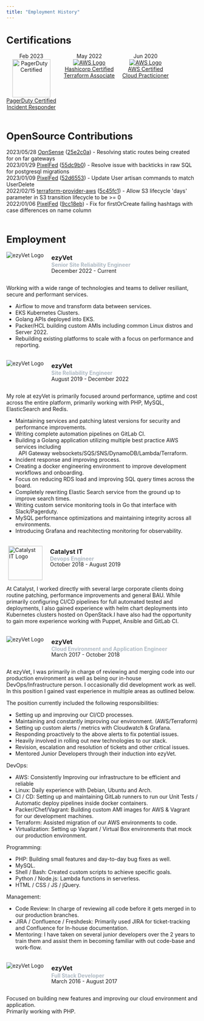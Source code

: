 ```yaml
---
title: "Employment History"
---
```


<h1 style="font-size: 1.6rem;" class="animate__animated animate__pulse animate__faster">
    Certifications
</h1>
<div style="display: flex;">
    <div style="flex-direction: row; text-align: center; margin-right: 20px">
        Feb 2023</br>
        <a href="https://www.credly.com/users/daniel-mason.2a91e126/badges" target="_blank">
            <img alt="PagerDuty Certified" title="PagerDuty Certified" src="/pagerduty.png" height="100px" width="100px"><br/>
            PagerDuty Certified</br>Incident Responder
        </a>
    </div>
    <div style="flex-direction: row; text-align: center; margin-right: 20px">
        May 2022</br>
        <a href="https://www.credly.com/users/daniel-mason.2a91e126/badges" target="_blank">
            <img alt="AWS Logo" title="AWS Logo" src="/hashicorp.jpg"><br/>
            Hashicorp Certified</br>Terraform Associate
        </a>
    </div>
    <div style="flex-direction: row; text-align: center; margin-right: 20px">
        Jun 2020</br>
        <a href="https://www.credly.com/users/daniel-mason.2a91e126/badges" target="_blank">
            <img alt="AWS Logo" title="AWS Logo" src="/aws.jpg"><br/>
            AWS Certified</br>Cloud Practicioner
        </a>
    </div>
</div>
<br/>
<h1 style="font-size: 1.6rem;" class="animate__animated animate__pulse animate__faster">OpenSource Contributions</h1>
2023/05/28 <a href="https://opnsense.org/" target="_blank">OpnSense</a>
(<a href="https://github.com/opnsense/core/commit/25e2c0a301e1437a98c8958637ca405a5fab21fa" target="_blank">25e2c0a</a>)
- Resolving static routes being created for on far gateways<br/>
2023/01/29 <a href="https://pixelfed.org/" target="_blank">PixelFed</a>
(<a href="https://github.com/pixelfed/pixelfed/pull/4122/commits/55dc9b0aaa4623491387d06fcb83fc9e937e5e16" target="_blank">55dc9b0</a>)
- Resolve issue with backticks in raw SQL for postgresql migrations<br/>
2023/01/09 <a href="https://pixelfed.org/" target="_blank">PixelFed</a>
(<a href="https://github.com/pixelfed/pixelfed/pull/4067/commits/52d65538cdfbebc73456db15390af3cfb8ee2d46" target="_blank">52d6553</a>)
- Update User artisan commands to match UserDelete<br/>
2022/02/15 <a href="https://registry.terraform.io/providers/hashicorp/aws" target="_blank">terraform-provider-aws</a>
(<a href="https://github.com/hashicorp/terraform-provider-aws/pull/23120/commits/5c45fc13a28d111abf44afe16246073dbe93c10c" target="_blank">5c45fc1</a>)
- Allow S3 lifecycle 'days' parameter in S3 transition lifecycle to be >= 0<br/>
2022/01/06 <a href="https://pixelfed.org/" target="_blank">PixelFed</a>
(<a href="https://github.com/pixelfed/pixelfed/pull/3122/commits/9cc18eb82acb46d2d8da22c66d12e55c192dbdb8" target="_blank">9cc18eb</a>)
- Fix for firstOrCreate failing hashtags with case differences on name column
<br/><br/>
<h1 style="font-size: 1.6rem;" class="animate__animated animate__pulse animate__faster">Employment</h1>
<div style="display: flex;">
    <div style="flex-direction: row; margin-right: 20px">
        <img alt="ezyVet Logo" title="ezyVet Logo" src="/ezyvet_logo.png">
    </div>
    <div style="flex-direction: row">
        <h3 style="margin-top: 5px">ezyVet</h3>
        <h4 style="margin-top:-16px; color: #afbac4">Senior Site Reliability Engineer</h4>
        <p style="margin-top:-20px;">December 2022 - Current</p>
    </div>
</div>

Working with a wide range of technologies and teams to deliver resiliant, secure and performant services.

- Airflow to move and transform data between services.
- EKS Kubernetes Clusters.
- Golang APIs deployed into EKS.
- Packer/HCL building custom AMIs including common Linux distros and Server 2022.
- Rebuilding existing platforms to scale with a focus on performance and reporting.
<br/>
<div style="display: flex;">
    <div style="flex-direction: row; margin-right: 20px">
        <img alt="ezyVet Logo" title="ezyVet Logo" src="/ezyvet_logo.png">
    </div>
    <div style="flex-direction: row">
        <h3 style="margin-top: 5px">ezyVet</h3>
        <h4 style="margin-top:-16px; color: #afbac4">Site Reliability Engineer</h4>
        <p style="margin-top:-20px;">August 2019 - December 2022</p>
    </div>
</div>


My role at ezyVet is primarily focused around performance, uptime and cost across the entire platform, primarily working with PHP, MySQL, ElasticSearch and Redis.

- Maintaining services and patching latest versions for security and performance improvements.
- Writing complete automation pipelines on GitLab CI.
- Building a Golang application utilizing multiple best practice AWS services including<br/>&nbsp;&nbsp;API Gateway websockets/SQS/SNS/DynamoDB/Lambda/Terraform.
- Incident response and improving process.
- Creating a docker engineering environment to improve development workflows and onboarding.
- Focus on reducing RDS load and improving SQL query times across the board.
- Completely rewriting Elastic Search service from the ground up to improve search times.
- Writing custom service monitoring tools in Go that interface with Slack/Pagerduty.
- MySQL performance optimizations and maintaining integrity across all environments.
- Introducing Grafana and reachitecting monitoring for observability.

<br/>
<div style="display: flex;">
    <div style="flex-direction: row; margin-right: 20px; margin-left: 5px">
        <img alt="Catalyst IT Logo" width="90" title="Catalyst IT Logo" src="/catalyst_logo.png">
    </div>
    <div style="flex-direction: row">
        <h3 style="margin-top: 5px">Catalyst IT</h3>
        <h4 style="margin-top:-16px; color: #afbac4">Devops Engineer</h4>
        <p style="margin-top:-20px;">October 2018 - August 2019</p>
    </div>
</div>

At Catalyst, I worked directly with several large corporate clients doing routine patching, performance improvements and general BAU. While primarily configuring CI/CD pipelines for full automated tested and deployments, I also gained experience with helm chart deployments into Kubernetes clusters hosted on OpenStack.I have also had the opportunity to gain more experience working with Puppet, Ansible and GitLab CI.

<br/>
<div style="display: flex;">
    <div style="flex-direction: row; margin-right: 20px">
        <img alt="ezyVet Logo" title="ezyVet Logo" src="/ezyvet_logo.png">
    </div>
    <div style="flex-direction: row">
        <h3 style="margin-top: 5px">ezyVet</h3>
        <h4 style="margin-top:-16px; color: #afbac4">Cloud Environment and Application Engineer</h4>
        <p style="margin-top:-20px;">March 2017 - October 2018</p>
    </div>
</div>

At ezyVet, I was primarily in charge of reviewing and merging code into our production environment as well as being our in-house DevOps/Infrastructure person. I occasionally did development work as well. In this position I gained vast experience in multiple areas as outlined below.

The position currently included the following responsibilities:
- Setting up and improving our CI/CD processes.
- Maintaining and constantly improving our environment. (AWS/Terraform)
- Setting up custom alerts / metrics with Cloudwatch & Grafana.
- Responding proactively to the above alerts to fix potential issues.
- Heavily involved in rolling out new technologies to our stack.
- Revision, escalation and resolution of tickets and other critical issues.
- Mentored Junior Developers through their induction into ezyVet.

DevOps:
- AWS: Consistently Improving our infrastructure to be efficient and reliable
- Linux: Daily experience with Debian, Ubuntu and Arch.
- CI / CD: Setting up and maintaining GitLab runners to run our Unit Tests / Automatic deploy pipelines inside docker containers.
- Packer/Chef/Vagrant: Building custom AMI images for AWS & Vagrant for our development machines.
- Terraform: Assisted migration of our AWS environments to code.
- Virtualization: Setting up Vagrant / Virtual Box environments that mock our production environment.

Programming:
- PHP: Building small features and day-to-day bug fixes as well.
- MySQL.
- Shell / Bash: Created custom scripts to achieve specific goals.
- Python / Node.js: Lambda functions in serverless.
- HTML / CSS / JS / jQuery.

Management:
- Code Review: In charge of reviewing all code before it gets merged in to our production branches.
- JIRA / Confluence / Freshdesk: Primarily used JIRA for ticket-tracking and Confluence for In-house documentation.
- Mentoring: I have taken on several junior developers over the 2 years to train them and assist them in becoming familiar with out code-base and work-flow.

<br/>
<div style="display: flex;">
    <div style="flex-direction: row; margin-right: 20px">
        <img alt="ezyVet Logo" title="ezyVet Logo" src="/ezyvet_logo.png">
    </div>
    <div style="flex-direction: row">
        <h3 style="margin-top: 5px">ezyVet</h3>
        <h4 style="margin-top:-16px; color: #afbac4">Full Stack Developer</h4>
        <p style="margin-top:-20px;">March 2016 - August 2017</p>
    </div>
</div>
  	

Focused on building new features and improving our cloud environment and application.<br/>Primarily working with PHP.

